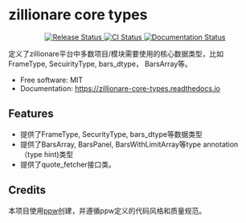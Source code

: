 # zillionare core types


<p align="center">
<a href="https://pypi.python.org/pypi/zillionare_core_types">
    <img src="https://img.shields.io/pypi/v/zillionare_core_types.svg"
        alt = "Release Status">
</a>

<a href="https://github.com/zillionare/zillionare_core_types/actions">
    <img src="https://github.com/zillionare/zillionare_core_types/actions/workflows/main.yml/badge.svg?branch=release" alt="CI Status">
</a>

<a href="https://zillionare-core-types.readthedocs.io/en/latest/?badge=latest">
    <img src="https://readthedocs.org/projects/zillionare-core-types/badge/?version=latest" alt="Documentation Status">
</a>

</p>


定义了zillionare平台中多数项目/模块需要使用的核心数据类型，比如FrameType, SecuirityType, bars_dtype， BarsArray等。

* Free software: MIT
* Documentation: <https://zillionare-core-types.readthedocs.io>


## Features

* 提供了FrameType, SecurityType, bars_dtype等数据类型
* 提供了BarsArray, BarsPanel, BarsWithLimitArray等type annotation （type hint)类型
* 提供了quote_fetcher接口类。

## Credits

本项目使用[ppw](https://zillionare.github.io/python-project-wizard/)创建，并遵循ppw定义的代码风格和质量规范。
